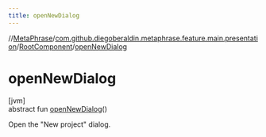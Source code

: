 ```yaml
---
title: openNewDialog
---
```

//[MetaPhrase](../../../index.html)/[com.github.diegoberaldin.metaphrase.feature.main.presentation](../index.html)/[RootComponent](index.html)/[openNewDialog](open-new-dialog.html)



# openNewDialog



[jvm]\
abstract fun [openNewDialog](open-new-dialog.html)()



Open the &quot;New project&quot; dialog.




